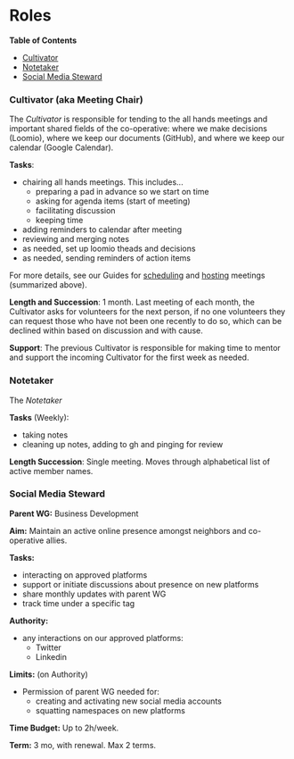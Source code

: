 # Roles

**Table of Contents**
- [Cultivator](#cultivator-aka-meeting-chair)
- [Notetaker](#notetaker)
- [Social Media Steward](#social-media-steward)

### Cultivator (aka Meeting Chair)

The *Cultivator* is responsible for tending to the all hands meetings and important shared fields of the co-operative: where we make decisions (Loomio), where we keep our documents (GitHub), and where we keep our calendar (Google Calendar).

**Tasks**:
-  chairing all hands meetings. This includes...
   - preparing a pad in advance so we start on time
   - asking for agenda items (start of meeting)
   - facilitating discussion
   - keeping time
- adding reminders to calendar after meeting
- reviewing and merging notes
- as needed, set up loomio theads and decisions
- as needed, sending reminders of action items

For more details, see our Guides for [scheduling][] and [hosting][]
meetings (summarized above).

   [scheduling]: guides.md#scheduling-a-meeting
   [hosting]: guides.md#hosting-a-meeting

**Length and Succession**:
1 month. Last meeting of each month, the Cultivator asks for volunteers for the next person, if no one volunteers they can request those who have not been one recently to do so, which can be declined within based on discussion and with cause.

**Support**:
The previous Cultivator is responsible for making time to mentor and support the incoming Cultivator for the first week as needed.

### Notetaker

The *Notetaker*

**Tasks** (Weekly):
- taking notes
- cleaning up notes, adding to gh and pinging for review

**Length Succession**:
Single meeting. Moves through alphabetical list of active member names.

### Social Media Steward

**Parent WG:** Business Development

**Aim:** Maintain an active online presence amongst neighbors and co-operative allies.

**Tasks:**
- interacting on approved platforms
- support or initiate discussions about presence on new platforms
- share monthly updates with parent WG
- track time under a specific tag

**Authority:**
- any interactions on our approved platforms:
    - Twitter
    - Linkedin

**Limits:** (on Authority)
- Permission of parent WG needed for:
    - creating and activating new social media accounts
    - squatting namespaces on new platforms

**Time Budget:** Up to 2h/week.

**Term:** 3 mo, with renewal. Max 2 terms.
